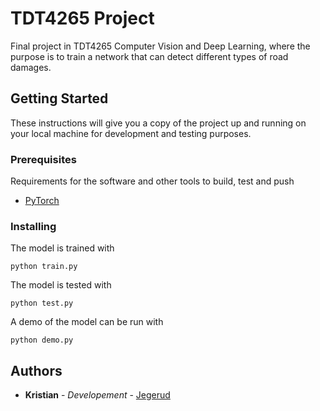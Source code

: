 # TDT4265 Project

Final project in TDT4265 Computer Vision and Deep Learning, where the purpose is to train a network that can detect different types of road damages.

## Getting Started

These instructions will give you a copy of the project up and running on
your local machine for development and testing purposes.

### Prerequisites

Requirements for the software and other tools to build, test and push

- [PyTorch](https://pytorch.org)

### Installing

The model is trained with

    python train.py

The model is tested with

    python test.py

A demo of the model can be run with

    python demo.py

## Authors

- **Kristian** - _Developement_ -
  [Jegerud](https://jegerud.github.io)
